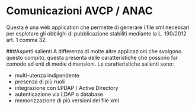 # Comunicazioni AVCP / ANAC
Questa è una web application che permette di generare i file xml necessari per espletare gli obblighi di pubblicazione stabiliti mediante la L. 190/2012 art. 1 comma 32.

###Aspetti salienti
A differenza di molte altre applicazioni che svolgono questo compito, questa presenta delle caratteristiche che possono far comodo ad enti di medie dimensioni.
Le caratteristiche salienti sono:
- multi-utenza indipendente
- presenza di più ruoli 
- integrazione con LPDAP / Active Directory
- autenticazione via LDAP o database
- memorizzazione di più versioni dei file xml
